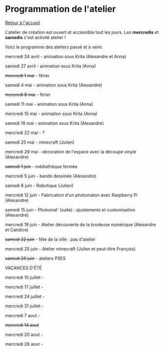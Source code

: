 # Programmation de l'atelier

[Retour à l'accueil](index.md)

L'atelier de création est ouvert et accèssible tout les jours. Les **mercredis** et **samedis** c'est activité atelier !

Voici le programme des ateliers passé et à venir.

mercredi 24 avril - animation sous Krita (Alexandre et Anna)

samedi 27 avril - animation sous Krita (Anna)

~~mercredi 1 mai~~ - férier

samedi 4 mai - animation sous Krita (Alexandre)

~~mercredi 8 mai~~ - férier

samedi 11 mai - animation sous Krita (Anna)

mercredi 15 mai - animation sous Krita (Anna)

samedi 18 mai - animation sous Krita (Alexandre)

mercredi 22 mai - ?

samedi 25 mai - minecraft (Julien)

mercredi 29 mai - décoration de l'espace avec la découpe vinyle (Alexandre)

~~samedi 1 juin~~ - médiathèque fermée

mercredi 5 juin - bande dessinée (Alexandre)

samedi 8 juin - Robotique (Julien)

mercredi 12 juin - Fabrication d'un photomaton avec Raspberry Pi (Alexandre)

samedi 15 juin - Photomat' (suite) : ajustements et customisation (Alexandre)

mercredi 18 juin - Atelier découverte de la brodeuse numérique (Alexandre et Candice)

~~samedi 22 juin~~ - fête de la ville : pas d'atelier

mercredi 25 juin - Atelier minecraft (Julien et peut-être François)

~~samedi 29 juin~~ - ateliers PSES


VACANCES D'ÉTÉ

mercredi 10 juillet -


mercredi 17 juillet -


mercredi 24 juillet -


mercredi 31 juillet -


mercredi 7 aout -


~~mercredi 14 aout~~


mercredi 20 aout -


mercredi 28 aout -
